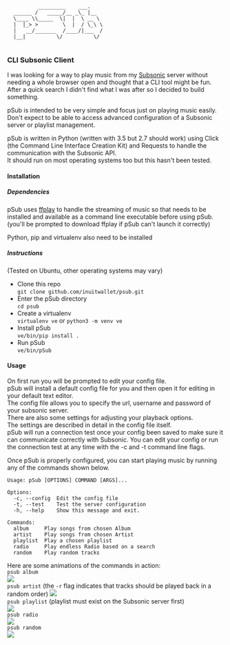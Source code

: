 ```
          _________    ___.    
  ______ /   _____/__ _\_ |__  
  \____ \\_____  \|  |  \ __ \ 
  |  |_> >        \  |  / \_\ \
  |   __/_______  /____/|___  /
  |__|          \/          \/
   
```
### CLI Subsonic Client

I was looking for a way to play music from my [Subsonic](https://subsonic.org) server without needing a whole browser open and thought that a CLI tool might be fun.
After a quick search I didn't find what I was after so I decided to build something.  

pSub is intended to be very simple and focus just on playing music easily. Don't expect to be able to access advanced configuration of a Subsonic server or playlist management.
  
pSub is written in Python (written with 3.5 but 2.7 should work) using Click (the Command Line Interface Creation Kit) and Requests to handle the communication with the Subsonic API.  
It should run on most operating systems too but this hasn't been tested.   
  

#### Installation
##### Dependencies
pSub uses [ffplay](https://ffmpeg.org/ffplay.html) to handle the streaming of music so that needs to be installed and available as a command line executable before using pSub. (you'll be prompted to download ffplay if pSub can't launch it correctly)
  
Python, pip and virtualenv also need to be installed
##### Instructions
(Tested on Ubuntu, other operating systems may vary)
- Clone this repo  
`git clone github.com/inuitwallet/psub.git`
- Enter the pSub directory  
`cd psub`
- Create a virtualenv  
`virtualenv ve`
or
`python3 -m venv ve`
- Install pSub  
`ve/bin/pip install .`
- Run pSub  
`ve/bin/pSub`  


#### Usage
On first run you will be prompted to edit your config file.  
pSub will install  a default config file for you and then open it for editing in your default text editor.  
The config file allows you to specify the url, username and password of your subsonic server.  
There are also some settings for adjusting your playback options.  
The settings are described in detail in the config file itself.  
pSub will run a connection test once your config been saved to make sure it can communicate correctly with Subsonic. 
You can edit your config or run the connection test at any time with the -c and -t command line flags.
  
Once pSub is properly configured, you can start playing music by running any of the commands shown below.
```
Usage: pSub [OPTIONS] COMMAND [ARGS]...  

Options:  
  -c, --config  Edit the config file  
  -t, --test    Test the server configuration
  -h, --help    Show this message and exit.

Commands:
  album     Play songs from chosen Album
  artist    Play songs from chosen Artist
  playlist  Play a chosen playlist
  radio     Play endless Radio based on a search
  random    Play random tracks
```

Here are some animations of the commands in action:  
`psub album`  
![](https://github.com/inuitwallet/psub/blob/images/album.gif)  
`psub artist` (the `-r` flag indicates that tracks should be played back in a random order)
![](https://github.com/inuitwallet/psub/blob/images/artist.gif)  
`psub playlist` (playlist must exist on the Subsonic server first)  
![](https://github.com/inuitwallet/psub/blob/images/playlist.gif)  
`psub radio`  
![](https://github.com/inuitwallet/psub/blob/images/radio.gif)  
`psub random`  
![](https://github.com/inuitwallet/psub/blob/images/random.gif)
